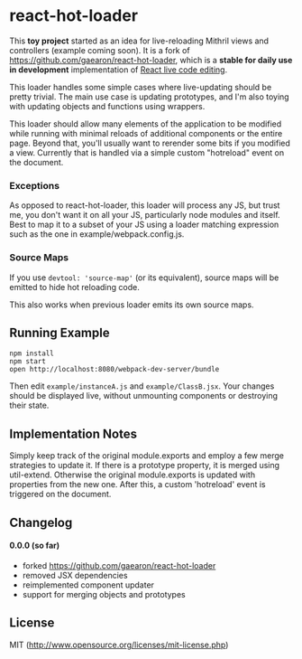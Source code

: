 # react-hot-loader

This **toy project** started as an idea for live-reloading Mithril views and controllers (example coming soon).  It is a fork of https://github.com/gaearon/react-hot-loader, which is a **stable for daily use in development** implementation of [React live code editing](http://www.youtube.com/watch?v=pw4fKkyPPg8).

This loader handles some simple cases where live-updating should be pretty trivial.  The main use case is updating prototypes, and I'm also toying with updating objects and functions using wrappers.  

This loader should allow many elements of the application to be modified while running with minimal reloads of additional components or the entire page.  Beyond that, you'll usually want to rerender some bits if you modified a view.  Currently that is handled via a simple custom "hotreload" event on the document.

### Exceptions

As opposed to react-hot-loader, this loader will process any JS, but trust me, you don't want it on all your JS, particularly node modules and itself.  Best to map it to a subset of your JS using a loader matching expression such as the one in example/webpack.config.js.

### Source Maps

If you use `devtool: 'source-map'` (or its equivalent), source maps will be emitted to hide hot reloading code.

This also works when previous loader emits its own source maps.

## Running Example

```
npm install
npm start
open http://localhost:8080/webpack-dev-server/bundle
```

Then edit `example/instanceA.js` and `example/ClassB.jsx`.
Your changes should be displayed live, without unmounting components or destroying their state.

## Implementation Notes

Simply keep track of the original module.exports and employ a few merge strategies to update it.  If there is a prototype property, it is merged using util-extend.  Otherwise the original module.exports is updated with properties from the new one.  After this, a custom 'hotreload' event is triggered on the document.

## Changelog

#### 0.0.0 (so far)
* forked https://github.com/gaearon/react-hot-loader
* removed JSX dependencies
* reimplemented component updater
* support for merging objects and prototypes

## License

MIT (http://www.opensource.org/licenses/mit-license.php)
